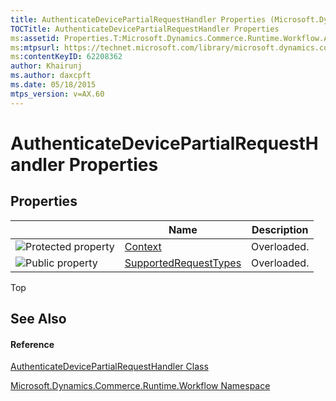 ```yaml
---
title: AuthenticateDevicePartialRequestHandler Properties (Microsoft.Dynamics.Commerce.Runtime.Workflow)
TOCTitle: AuthenticateDevicePartialRequestHandler Properties
ms:assetid: Properties.T:Microsoft.Dynamics.Commerce.Runtime.Workflow.AuthenticateDevicePartialRequestHandler
ms:mtpsurl: https://technet.microsoft.com/library/microsoft.dynamics.commerce.runtime.workflow.authenticatedevicepartialrequesthandler_properties(v=AX.60)
ms:contentKeyID: 62208362
author: Khairunj
ms.author: daxcpft
ms.date: 05/18/2015
mtps_version: v=AX.60
---
```


# AuthenticateDevicePartialRequestHandler Properties

## Properties

<table>
<thead>
<tr class="header">
<th> </th>
<th>Name</th>
<th>Description</th>
</tr>
</thead>
<tbody>
<tr class="odd">
<td><img src="images/Dn998430.protproperty(en-us,AX.60).gif" title="Protected property" alt="Protected property" /></td>
<td><a href="authenticatedevicepartialrequesthandler-context-property-microsoft-dynamics-commerce-runtime-workflow.md">Context</a></td>
<td>Overloaded.</td>
</tr>
<tr class="even">
<td><img src="images/Dn998427.pubproperty(en-us,AX.60).gif" title="Public property" alt="Public property" /></td>
<td><a href="authenticatedevicepartialrequesthandler-supportedrequesttypes-property-microsoft-dynamics-commerce-runtime-workflow.md">SupportedRequestTypes</a></td>
<td>Overloaded.</td>
</tr>
</tbody>
</table>


Top

## See Also

#### Reference

[AuthenticateDevicePartialRequestHandler Class](authenticatedevicepartialrequesthandler-class-microsoft-dynamics-commerce-runtime-workflow.md)

[Microsoft.Dynamics.Commerce.Runtime.Workflow Namespace](microsoft-dynamics-commerce-runtime-workflow-namespace.md)

